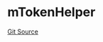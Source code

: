 # mTokenHelper
[Git Source](https://github.com/malda-protocol/malda-lending/blob/00d040411754d9ec62fde1c26b93be292ca3e328/src\helpers\mTokenHelper.sol)


